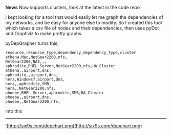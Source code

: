 **News**
Now supports clusters, look at the latest in the code repo

I kept looking for a tool that would easily let me graph the dependencies of my networks, and be easy for anyone else to modify. So I created this tool which takes a csv file of nodes and their dependencies, then uses pyDot and Graphviz to make pretty graphs.

pyDepGrapher turns this;
```
resource,resource_type,dependency,dependency_type,cluster
athena,Mac,NetGear2200,nfs,
NetGear2200,NAS,,,
aphrodite,RHEL_Server,NetGear2200,nfs,HA_Cluster
athena,,airport,dns,
aphrodite,,airport,dns,
hera,Windows7,airport,dns,
hera,,aphrodite,SMB,
hera,,NetGear2200,nfs,
phoebe,RHEL_Server,aphrodite,SMB,HA_Cluster
phoebe,,airport,dns,
phoebe,,NetGear2200,nfs,
```

into this

---

![http://six9s.com/depchart.png](http://six9s.com/depchart.png)